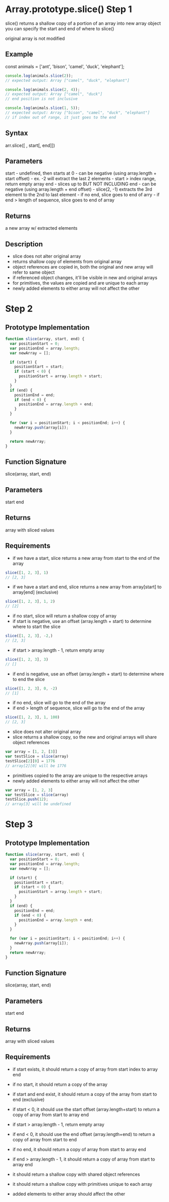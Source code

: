 # Array.prototype.slice() Step 1
slice() returns a shallow copy of a portion of an array into new array object
you can specify the start and end of where to slice()

original array is not modified

## Example
const animals = ['ant', 'bison', 'camel', 'duck', 'elephant'];
```javascript
console.log(animals.slice(2));
// expected output: Array ["camel", "duck", "elephant"]

console.log(animals.slice(2, 4));
// expected output: Array ["camel", "duck"]
// end position is not inclusive

console.log(animals.slice(1, 5));
// expected output: Array ["bison", "camel", "duck", "elephant"]
// if index out of range, it just goes to the end
```

## Syntax
arr.slice([ , start[, end]])

## Parameters
start
	- undefined, then starts at 0
	- can be negative (using array.length + start offset)
		- ex. -2 will extract the last 2 elements
    - start > index range, return empty array
end
	- slices up to BUT NOT INCLUDING end
	- can be negative (using array.length + end offset)
		- slice(2, -1) extracts the 3rd element to the 2nd to last element
	- if no end, slice goes to end of arry
	- if end > length of sequence, slice goes to end of array

## Returns
a new array w/ extracted elements

## Description
- slice does not alter original array
- returns shallow copy of elements from original array
- object references are copied in, both the original and new array will refer to same object
- if referenced object changes, it'll be visible in new and original arrays
- for primitives, the values are copied and are unique to each array
- newly added elements to either array will not affect the other

# Step 2
## Prototype Implementation
```javascript
function slice(array, start, end) {
  var positionStart = 0;
  var positionEnd = array.length;
  var newArray = [];

  if (start) {
    positionStart = start;
    if (start < 0) {
      positionStart = array.length + start;
    }
  }
  if (end) {
    positionEnd = end;
    if (end < 0) {
      positionEnd = array.length + end;
    }
  }

  for (var i = positionStart; i < positionEnd; i++) {
    newArray.push(array[i]);
  }

  return newArray;
}
```
## Function Signature
slice(array, start, end)

## Parameters
start
end

## Returns
array with sliced values

## Requirements
- if we have a start, slice returns a new array from start to the end of the array
```javascript
slice([1, 2, 3], 1)
// [2, 3]
```
- if we have a start and end, slice returns a new array from array[start] to array[end] (exclusive)
```javascript
slice([1, 2, 3], 1, 2)
// [2]
```
- if no start, slice will return a shallow copy of array
- if start is negative, use an offset (array.length + start) to determine where to start the slice
```javascript
slice([1, 2, 3], -2,)
// [2, 3]
```
- if start > array.length - 1, return empty array
```javascript
slice([1, 2, 3], 3)
// []
```
- if end is negative, use an offset (array.length + start) to determine where to end the slice
```javascript
slice([1, 2, 3], 0, -2)
// [1]
```
- if no end, slice will go to the end of the array
- if end > length of sequence, slice will go to the end of the array
```javascript
slice([1, 2, 3], 1, 100)
// [2, 3]
```
- slice does not alter original array
- slice returns a shallow copy, so the new and original arrays will share object references
```javascript
var array = [1, 2, [3]]
var testSlice = slice(array)
testSlice[2][0] = 1776
// array[2][0] will be 1776
```
- primitives copied to the array are unique to the respective arrays
- newly added elements to either array will not affect the other
```javascript
var array = [1, 2, 3]
var testSlice = slice(array)
testSlice.push(12);
// array[3] will be undefined
```
# Step 3
## Prototype Implementation
```javascript
function slice(array, start, end) {
  var positionStart = 0;
  var positionEnd = array.length;
  var newArray = [];

  if (start) {
    positionStart = start;
    if (start < 0) {
      positionStart = array.length + start;
    }
  }
  if (end) {
    positionEnd = end;
    if (end < 0) {
      positionEnd = array.length + end;
    }
  }

  for (var i = positionStart; i < positionEnd; i++) {
    newArray.push(array[i]);
  }
  return newArray;
}
```

## Function Signature
slice(array, start, end)

## Parameters
start
end

## Returns
array with sliced values

## Requirements
- if start exists, it should return a copy of array from start index to array end
- if no start, it should return a copy of the array
- if start and end exist, it should return a copy of the array from start to end (exclusive)

- if start < 0, it should use the start offset (array.length+start) to return a copy of array from start to array end
- if start > array.length - 1, return empty array
- if end < 0, it should use the end offset (array.length+end) to return a copy of array from start to end
- if no end, it should return a copy of array from start to array end
- if end > array.length - 1, it should return a copy of array from start to array end

- it should return a shallow copy with shared object references
- it should return a shallow copy with primitives unique to each array
- added elements to either array should affect the other